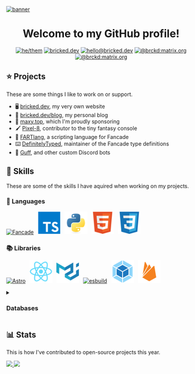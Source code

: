 <a href="#">![banner](https://github.com/brckd/brckd/assets/92804487/694acca3-b4e9-43e4-ac3e-c271916f3f30)</a>

<div align="center">
  
# Welcome to my GitHub profile!
  
[![he/them](https://img.shields.io/endpoint?style=flat-square&color=97b6f4&label=&url=https%3A%2F%2Fpronoundb.org%2Fshields%2F6439bf7119d024d0c0f16ed2.json)](https://pronoundb.org/)
[![bricked.dev](https://custom-icon-badges.demolab.com/badge/-bricked.dev-222222?style=flat-square&logo=globe)](https://bricked.dev/)
[![hello@bricked.dev](https://custom-icon-badges.demolab.com/badge/-hello@bricked.dev-9b4723?style=flat-square&logo=mail)](mailto:hello@bricked.dev)
[![@brckd:matrix.org](https://img.shields.io/badge/-@brckd-5865F2?style=flat-square&logo=discord&logoColor=white)](https://discord.com/users/691572882148425809)
[![@brckd:matrix.org](https://img.shields.io/badge/-@brckd:matrix.org-1f6b50?style=flat-square&logo=matrix&logoColor=white)](https://matrix.to/#/@bricked:matrix.org)
</div>

## ⭐ Projects
These are some things I like to work on or support.

- 🖥️ [bricked.dev](https://bricked.dev), my very own website
- 📓 [bricked.dev/blog](https://bricked.dev/blog), my personal blog
- 💸 [maxy.top](https://maxy.top), which I'm proudly sponsoring
- 🖌️ [Pixel-8](https://github.com/brckd/Pixel-8), contributor to the tiny fantasy console
- 💨 [FARTlang](https://github.com/brckd/fartlang), a scripting language for Fancade
- ⌨️ [DefinitelyTyped](https://github.com/brckd/DefinitelyTyped/tree/master/types/fancade-editor), maintainer of the Fancade type definitions
- 🤖 [Guff](https://github.com/brckd/guff), and other custom Discord bots


## 🧠 Skills
These are some of the skills I have aquired when working on my projects.

### 💬 Languages

<a href="https://fancade.com/"><img src="https://www.fancade.com/images/fancade.jpg" alt="Fancade" height="60"/></a>&ensp;
<a href="https://www.typescriptlang.org/"><img src="https://github.com/devicons/devicon/blob/master/icons/typescript/typescript-original.svg" alt="TypeScript" height="60"/></a>&ensp;
<a href="https://www.python.org/"><img src="https://github.com/devicons/devicon/blob/master/icons/python/python-original.svg" alt="Python" height="60"/></a>&ensp;
<a href="https://developer.mozilla.org/en-US/docs/Web/HTML"><img src="https://github.com/devicons/devicon/blob/master/icons/html5/html5-original.svg" alt="HTML" height="60"/></a>&ensp;
<a href="https://developer.mozilla.org/en-US/docs/Web/CSS"><img src="https://github.com/devicons/devicon/blob/master/icons/css3/css3-original.svg" alt="CSS" height="60"/></a>&ensp;

### 📚 Libraries

<a href="https://astro.build/"><img src="https://astro.build/assets/press/astro-icon-light-gradient.svg" alt="Astro" height="60" width="60"/></a>&ensp;
<a href="https://react.dev/"><img src="https://github.com/devicons/devicon/blob/master/icons/react/react-original.svg" alt="React" height="60"/></a>&ensp;
<a href="https://mui.com/"><img src="https://github.com/devicons/devicon/blob/master/icons/materialui/materialui-original.svg" alt="React" height="60"/></a>&ensp;
<a href="https://esbuild.github.io"><img src="https://esbuild.github.io/favicon.svg" alt="esbuild" height="60"/></a>&ensp;
<a href="https://webpack.js.org/"><img src="https://github.com/devicons/devicon/blob/master/icons/webpack/webpack-original.svg" alt="webpack" height="60"/></a>&ensp;
<a href="https://firebase.google.com/"><img src="https://github.com/devicons/devicon/blob/master/icons/firebase/firebase-plain.svg" alt="Firebase" height="60"/></a>&ensp;

<details>
<summary>
  
### Databases
</summary>
<a href="https://mongodb.com/"><img src="https://github.com/devicons/devicon/blob/master/icons/mongodb/mongodb-original.svg" alt="MongoDB" height="60"/></a>&ensp;
</details>

## 📊 Stats
This is how I've contributed to open-source projects this year.

<a href="https://github.com/brckd/github-readme-stats">
<picture height="160em" alt="GitHub Stats">
<source 
  srcset="https://stats.bricked.dev/api?username=brckd&hide_rank=true&include_all_commits=true&count_private=true&custom_title=GitHub%20Stats&hide=issues&show_icons=true&hide_border=true&bg_color=0000&theme=github_dark"
  media="(prefers-color-scheme: dark)"
/>
<img src="https://stats.bricked.dev/api?username=brckd&hide_rank=true&include_all_commits=true&count_private=true&custom_title=GitHub%20Stats&show_icons=true&hide_border=true&bg_color=0000&hide=issues&theme=default" />
</picture>
</a>
<a href="https://github.com/brckd/github-readme-stats">
<picture height="160em" alt="Most Used Languages">
<source 
  srcset="https://stats.bricked.dev/api/top-langs?username=brckd&layout=compact&hide_border=true&bg_color=0000&theme=github_dark"
  media="(prefers-color-scheme: dark)"
/>
<img src="https://stats.bricked.dev/api/top-langs?username=brckd&layout=compact&hide_border=true&bg_color=0000&theme=default" />
</picture>
</a>
